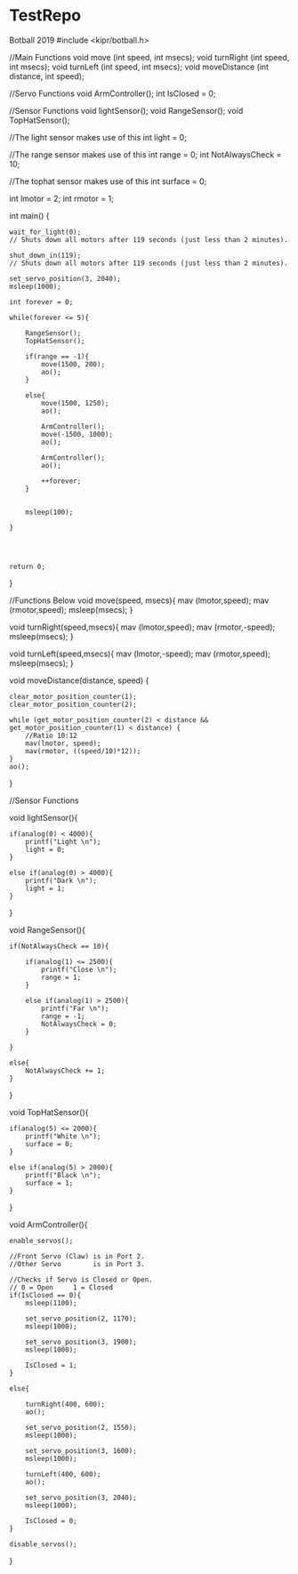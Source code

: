 # TestRepo
Botball 2019
#include <kipr/botball.h>

//Main Functions
void move			(int speed, int msecs);
void turnRight		(int speed, int msecs);
void turnLeft		(int speed, int msecs);
void moveDistance	(int distance, int speed);

//Servo Functions
void ArmController();
int IsClosed = 0;

//Sensor Functions
void lightSensor();
void RangeSensor();
void TopHatSensor();

//The light  sensor makes use of this
int light    = 0;

//The range  sensor makes use of this
int range = 0;
int NotAlwaysCheck = 10;

//The tophat sensor makes use of this
int surface  = 0;

int lmotor   = 2;
int rmotor   = 1;


int main()
{
    
    wait_for_light(0);
	// Shuts down all motors after 119 seconds (just less than 2 minutes).
    
    shut_down_in(119);
	// Shuts down all motors after 119 seconds (just less than 2 minutes).
    
    set_servo_position(3, 2040);
    msleep(1000);

    int forever = 0;
    
    while(forever <= 5){
        
        RangeSensor();
        TopHatSensor();
        
        if(range == -1){
            move(1500, 200);
            ao();
        }
        
        else{
            move(1500, 1250);
            ao();
            
            ArmController();
            move(-1500, 1000);
            ao();
            
            ArmController();
            ao();
            
            ++forever;
        }
        
        
        msleep(100);
        
    }
    
    
   
    
    return 0;
}



//Functions Below
void move(speed, msecs){
	mav (lmotor,speed);
    mav (rmotor,speed);
    msleep(msecs);
}

void turnRight(speed,msecs){
	mav (lmotor,speed);
    mav (rmotor,-speed);
    msleep(msecs);
}

void turnLeft(speed,msecs){
	mav (lmotor,-speed);
    mav (rmotor,speed);
    msleep(msecs);
}

void moveDistance(distance, speed) {
    
    clear_motor_position_counter(1);
    clear_motor_position_counter(2);
    
	while (get_motor_position_counter(2) < distance && get_motor_position_counter(1) < distance) {
		//Ratio 10:12
        mav(lmotor, speed);
		mav(rmotor, ((speed/10)*12));
 	}
 	ao();
}

//Sensor Functions

void lightSensor(){
    
    if(analog(0) < 4000){
        printf("Light \n");
        light = 0;
    }
    
    else if(analog(0) > 4000){
        printf("Dark \n");
        light = 1;
    }
}

void RangeSensor(){
    
    if(NotAlwaysCheck == 10){
        
        if(analog(1) <= 2500){
            printf("Close \n");
            range = 1;
        }

        else if(analog(1) > 2500){
            printf("Far \n");
            range = -1;
            NotAlwaysCheck = 0;
        }
    
    }
    
    else{
        NotAlwaysCheck += 1;
    }
    
}

void TopHatSensor(){
    
    if(analog(5) <= 2000){
        printf("White \n");
        surface = 0;
    }
    
    else if(analog(5) > 2000){
        printf("Black \n");
        surface = 1;
    }
}

void ArmController(){
    
    enable_servos();
    
    //Front Servo (Claw) is in Port 2.
    //Other Servo		 is in Port 3.
    
    //Checks if Servo is Closed or Open.
    // 0 = Open		1 = Closed
    if(IsClosed == 0){
        msleep(1100);
        
        set_servo_position(2, 1170);
        msleep(1000);
        
        set_servo_position(3, 1900);
        msleep(1000);
        
        IsClosed = 1;
    }
    
    else{
        
        turnRight(400, 600);
        ao();
        
        set_servo_position(2, 1550);
        msleep(1000);
        
        set_servo_position(3, 1600);
        msleep(1000);
        
        turnLeft(400, 600);
        ao();
        
        set_servo_position(3, 2040);
        msleep(1000);
        
        IsClosed = 0;
    }
    
    disable_servos();
    
}
